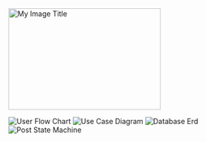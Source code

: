 
<img src="https://github.com/user-attachments/assets/c44e6927-dbb6-4ab3-b7e3-b9b35bda987f" alt="My Image Title" width="300" height="200" />

![User Flow Chart](https://github.com/user-attachments/assets/c44e6927-dbb6-4ab3-b7e3-b9b35bda987f)
![Use Case Diagram](https://github.com/user-attachments/assets/613c03d1-9e3a-40c7-a161-acfdf93f9ecd)
![Database Erd](https://github.com/user-attachments/assets/c50a573a-e0e7-4076-a622-a297a9ef7954)
![Post State Machine](https://github.com/user-attachments/assets/f458aa9c-c9a0-4e80-8bd5-bc045b0ea15b)

